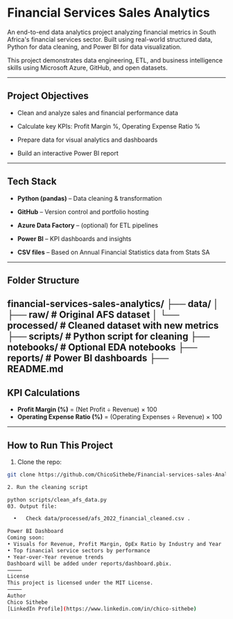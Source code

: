 # Financial Services Sales Analytics

An end-to-end data analytics project analyzing financial metrics in South Africa's financial services sector. Built using real-world structured data, Python for data cleaning, and Power BI for data visualization.  

This project demonstrates data engineering, ETL, and business intelligence skills using Microsoft Azure, GitHub, and open datasets.

---

## Project Objectives

- Clean and analyze sales and financial performance data

- Calculate key KPIs: Profit Margin %, Operating Expense Ratio %

- Prepare data for visual analytics and dashboards

- Build an interactive Power BI report

---

## Tech Stack

- **Python (pandas)** – Data cleaning & transformation

- **GitHub** – Version control and portfolio hosting

- **Azure Data Factory** – (optional) for ETL pipelines

- **Power BI** – KPI dashboards and insights

- **CSV files** – Based on Annual Financial Statistics data from Stats SA

---

## Folder Structure 
financial-services-sales-analytics/
├── data/
│   ├── raw/            # Original AFS dataset
│   └── processed/      # Cleaned dataset with new metrics
├── scripts/            # Python script for cleaning
├── notebooks/          # Optional EDA notebooks
├── reports/            # Power BI dashboards
├── README.md
---
## KPI Calculations
- **Profit Margin (%)** = (Net Profit ÷ Revenue) × 100  
- **Operating Expense Ratio (%)** = (Operating Expenses ÷ Revenue) × 100
---
## How to Run This Project
1. Clone the repo: 
  ```bash
git clone https://github.com/ChicoSithebe/Financial-services-sales-Analytics.git 

2. Run the cleaning script
 
python scripts/clean_afs_data.py
03. Output file:

	•	Check data/processed/afs_2022_financial_cleaned.csv .

  Power BI Dashboard
Coming soon:
• Visuals for Revenue, Profit Margin, OpEx Ratio by Industry and Year
• Top financial service sectors by performance
• Year-over-Year revenue trends
Dashboard will be added under reports/dashboard.pbix.
⸻
License
This project is licensed under the MIT License.
⸻
Author
Chico Sithebe
[LinkedIn Profile](https://www.linkedin.com/in/chico-sithebe)

